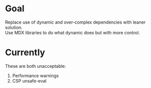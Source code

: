 # Goal

Replace use of dynamic and over-complex dependencies with leaner solution.\
Use MDX libraries to do what dynamic does but with more control.

# Currently

These are both unacceptable:

1. Performance warnings
2. CSP unsafe-eval
